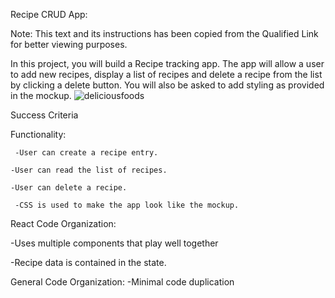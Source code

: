 Recipe CRUD App:

Note: This text and its instructions has been copied from the Qualified Link for better viewing purposes.

In this project, you will build a Recipe tracking app. The app will allow a user to add new recipes, display a list of recipes and delete a recipe from the list by clicking a delete button. You will also be asked to add styling as provided in the mockup.
![deliciousfoods](https://user-images.githubusercontent.com/98443655/176831801-536150b7-510f-4b5d-8830-62b35557d86d.png)


Success Criteria

Functionality:

     -User can create a recipe entry.
  
    -User can read the list of recipes.
  
    -User can delete a recipe.
  
     -CSS is used to make the app look like the mockup.

React Code Organization:

  -Uses multiple components that play well together
  
  -Recipe data is contained in the state.

General Code Organization:
  -Minimal code duplication
